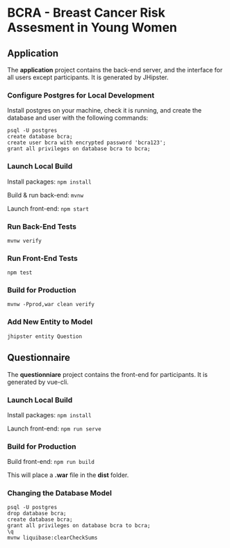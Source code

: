 # BCRA - Breast Cancer Risk Assesment in Young Women

## Application

The **application** project contains the back-end server, and the interface for all users except participants. It is generated by JHipster.

### Configure Postgres for Local Development
Install postgres on your machine, check it is running, and create the database and user with the following commands:
```
psql -U postgres
create database bcra;
create user bcra with encrypted password 'bcra123';
grant all privileges on database bcra to bcra;
```

### Launch Local Build
Install packages: `npm install`

Build & run back-end: `mvnw`

Launch front-end: `npm start`

### Run Back-End Tests
`mvnw verify`

### Run Front-End Tests
`npm test`

### Build for Production
`mvnw -Pprod,war clean verify`

### Add New Entity to Model
`jhipster entity Question`

## Questionnaire

The **questionniare** project contains the front-end for participants. It is generated by vue-cli.

### Launch Local Build
Install packages: `npm install`

Launch front-end: `npm run serve`

### Build for Production

Build front-end: `npm run build`

This will place a **.war** file in the **dist** folder.

### Changing the Database Model
```
psql -U postgres
drop database bcra;
create database bcra;
grant all privileges on database bcra to bcra;
\q
mvnw liquibase:clearCheckSums
```
